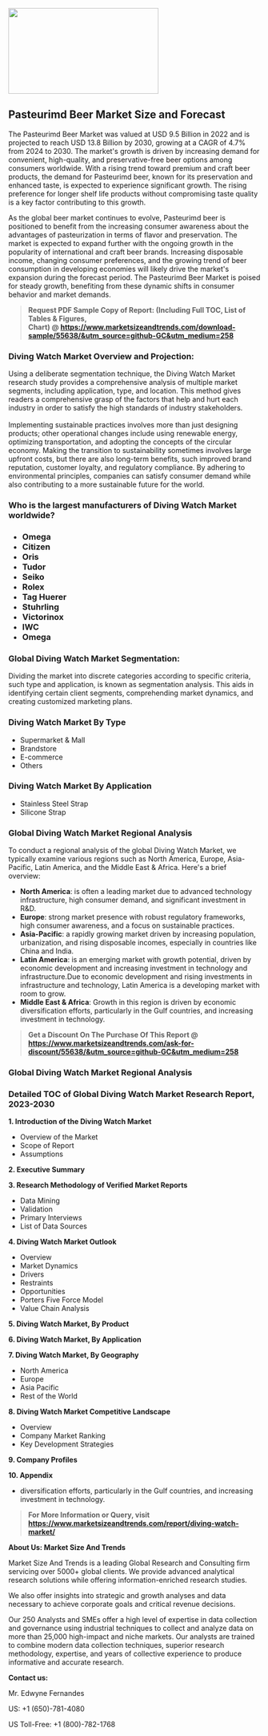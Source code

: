 <p><img class="alignnone size-medium wp-image-20088" src="https://ffe5etoiles.com/wp-content/uploads/2024/12/MST1-300x171.png" alt="" width="300" height="171" /></p><h2>Pasteurimd Beer Market Size and Forecast</h2><p>The Pasteurimd Beer Market was valued at USD 9.5 Billion in 2022 and is projected to reach USD 13.8 Billion by 2030, growing at a CAGR of 4.7% from 2024 to 2030. The market's growth is driven by increasing demand for convenient, high-quality, and preservative-free beer options among consumers worldwide. With a rising trend toward premium and craft beer products, the demand for Pasteurimd beer, known for its preservation and enhanced taste, is expected to experience significant growth. The rising preference for longer shelf life products without compromising taste quality is a key factor contributing to this growth.</p><p>As the global beer market continues to evolve, Pasteurimd beer is positioned to benefit from the increasing consumer awareness about the advantages of pasteurization in terms of flavor and preservation. The market is expected to expand further with the ongoing growth in the popularity of international and craft beer brands. Increasing disposable income, changing consumer preferences, and the growing trend of beer consumption in developing economies will likely drive the market's expansion during the forecast period. The Pasteurimd Beer Market is poised for steady growth, benefiting from these dynamic shifts in consumer behavior and market demands.</p></p><blockquote id="" class=""><strong>Request PDF Sample Copy of Report: (Including Full TOC, List of Tables &amp; Figures, Chart)&nbsp;@&nbsp;<strong><a href="https://www.marketsizeandtrends.com/download-sample/55638/&utm_source=github-GC&utm_medium=258" target="_blank">https://www.marketsizeandtrends.com/download-sample/55638/&utm_source=github-GC&utm_medium=258</a></strong></strong></blockquote><h3 id="" class="">Diving Watch Market&nbsp;Overview and Projection:</h3><p id="" class="">Using a deliberate segmentation technique, the Diving Watch Market research study provides a comprehensive analysis of multiple market segments, including application, type, and location. This method gives readers a comprehensive grasp of the factors that help and hurt each industry in order to satisfy the high standards of industry stakeholders. <br /> <br />Implementing sustainable practices involves more than just designing products; other operational changes include using renewable energy, optimizing transportation, and adopting the concepts of the circular economy. Making the transition to sustainability sometimes involves large upfront costs, but there are also long-term benefits, such improved brand reputation, customer loyalty, and regulatory compliance. By adhering to environmental principles, companies can satisfy consumer demand while also contributing to a more sustainable future for the world.</p><h3 id="" class="">Who is the largest manufacturers of&nbsp;Diving Watch Market worldwide?</h3><h3 class=""><p><ul><li>Omega </li><li> Citizen </li><li> Oris </li><li> Tudor </li><li> Seiko </li><li> Rolex </li><li> Tag Huerer </li><li> Stuhrling </li><li> Victorinox </li><li> IWC </li><li> Omega</li></ul></p></h3><h3 id="" class="">Global&nbsp;Diving Watch Market Segmentation:</h3><p id="" class="">Dividing the market into discrete categories according to specific criteria, such type and application, is known as segmentation analysis. This aids in identifying certain client segments, comprehending market dynamics, and creating customized marketing plans.</p><h3 id="" class="">Diving Watch Market&nbsp;By Type</h3><p><p><ul><li>Supermarket & Mall </li><li> Brandstore </li><li> E-commerce </li><li> Others</p></li></ul></p></p><h3 id="" class="">Diving Watch Market&nbsp;By Application</h3><p class=""><p><ul><li>Stainless Steel Strap </li><li> Silicone Strap</li></ul></p></p><h3 id="" class="">Global Diving Watch Market Regional Analysis</h3><p id="" class="">To conduct a regional analysis of the global Diving Watch Market, we typically examine various regions such as North America, Europe, Asia-Pacific, Latin America, and the Middle East &amp; Africa. Here's a brief overview:</p><ul><li><strong>North America</strong>: is often a leading market due to advanced technology infrastructure, high consumer demand, and significant investment in R&amp;D.</li><li><strong>Europe</strong>: strong market presence with robust regulatory frameworks, high consumer awareness, and a focus on sustainable practices.</li><li><strong>Asia-Pacific</strong>: a rapidly growing market driven by increasing population, urbanization, and rising disposable incomes, especially in countries like China and India.</li><li><strong>Latin America</strong>: is an emerging market with growth potential, driven by economic development and increasing investment in technology and infrastructure.Due to economic development and rising investments in infrastructure and technology, Latin America is a developing market with room to grow.</li><li><strong>Middle East &amp; Africa</strong>: Growth in this region is driven by economic diversification efforts, particularly in the Gulf countries, and increasing investment in technology.</li></ul><blockquote id="" class=""><strong>Get a Discount On The Purchase Of This Report @ <strong><a href="https://www.marketsizeandtrends.com/ask-for-discount/55638/&utm_source=github-GC&utm_medium=258" target="_blank">https://www.marketsizeandtrends.com/ask-for-discount/55638/&utm_source=github-GC&utm_medium=258</a></strong></strong></blockquote><h3 id="" class="">Global Diving Watch Market Regional Analysis</h3><h3 id="" class="">Detailed TOC of Global Diving Watch Market Research Report, 2023-2030</h3><p id="" class=""><strong>1. Introduction of the Diving Watch Market</strong></p><ul><li>Overview of the Market</li><li>Scope of Report</li><li>Assumptions</li></ul><p id="" class=""><strong>2. Executive Summary</strong></p><p id="" class=""><strong>3. Research Methodology of Verified Market Reports</strong></p><ul><li>Data Mining</li><li>Validation</li><li>Primary Interviews</li><li>List of Data Sources</li></ul><p id="" class=""><strong>4. Diving Watch Market Outlook</strong></p><ul><li>Overview</li><li>Market Dynamics</li><li>Drivers</li><li>Restraints</li><li>Opportunities</li><li>Porters Five Force Model</li><li>Value Chain Analysis</li></ul><p id="" class=""><strong>5. Diving Watch Market, By Product</strong></p><p id="" class=""><strong>6. Diving Watch Market, By Application</strong></p><p id="" class=""><strong>7. Diving Watch Market, By Geography</strong></p><ul><li>North America</li><li>Europe</li><li>Asia Pacific</li><li>Rest of the World</li></ul><p id="" class=""><strong>8. Diving Watch Market Competitive Landscape</strong></p><ul><li>Overview</li><li>Company Market Ranking</li><li>Key Development Strategies</li></ul><p id="" class=""><strong>9. Company Profiles</strong></p><p id="" class=""><strong>10. Appendix</strong></p><ul><li>diversification efforts, particularly in the Gulf countries, and increasing investment in technology.</li></ul><blockquote id="" class=""><strong>For More Information or Query, visit <strong><strong><a href="https://www.marketsizeandtrends.com/report/diving-watch-market/" target="_blank">https://www.marketsizeandtrends.com/report/diving-watch-market/</a></strong></strong></strong></blockquote><p id="" class=""><strong>About Us: Market Size And Trends</strong></p><p id="" class="">Market Size And Trends is a leading Global Research and Consulting firm servicing over 5000+ global clients. We provide advanced analytical research solutions while offering information-enriched research studies.</p><p id="" class="">We also offer insights into strategic and growth analyses and data necessary to achieve corporate goals and critical revenue decisions.</p><p id="" class="">Our 250 Analysts and SMEs offer a high level of expertise in data collection and governance using industrial techniques to collect and analyze data on more than 25,000 high-impact and niche markets. Our analysts are trained to combine modern data collection techniques, superior research methodology, expertise, and years of collective experience to produce informative and accurate research.</p><p id="" class=""><strong>Contact us:</strong></p><p id="" class="">Mr. Edwyne Fernandes</p><p id="" class="">US: +1 (650)-781-4080</p><p id="" class="">US Toll-Free: +1 (800)-782-1768</p>
